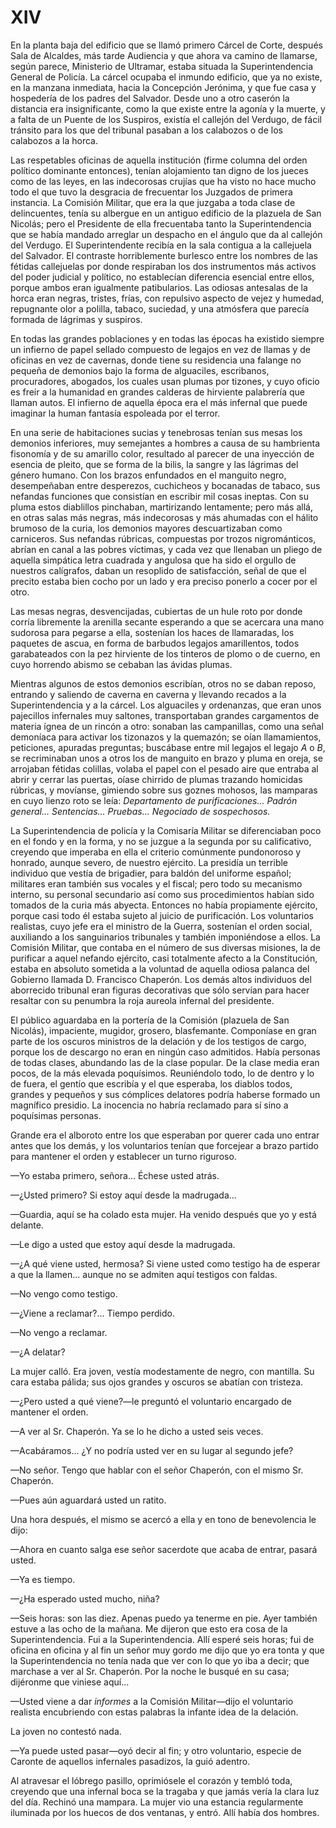 # XIV

En la planta baja del edificio que se llamó primero Cárcel de Corte, después
Sala de Alcaldes, más tarde Audiencia y que ahora va camino de llamarse, según
parece, Ministerio de Ultramar, estaba situada la Superintendencia General de
Policía. La cárcel ocupaba el inmundo edificio, que ya no existe, en la manzana
inmediata, hacia la Concepción Jerónima, y que fue casa y hospedería de los
padres del Salvador. Desde uno a otro caserón la distancia era insignificante,
como la que existe entre la agonía y la muerte, y a falta de un Puente de los
Suspiros, existía el callejón del Verdugo, de fácil tránsito para los que del
tribunal pasaban a los calabozos o de los calabozos a la horca.

Las respetables oficinas de aquella institución (firme columna del orden
político dominante entonces), tenían alojamiento tan digno de los jueces como
de las leyes, en las indecorosas crujías que ha visto no hace mucho todo el que
tuvo la desgracia de frecuentar los Juzgados de primera instancia. La Comisión
Militar, que era la que juzgaba a toda clase de delincuentes, tenía su albergue
en un antiguo edificio de la plazuela de San Nicolás; pero el Presidente de
ella frecuentaba tanto la Superintendencia que se había mandado arreglar un
despacho en el ángulo que da al callejón del Verdugo. El Superintendente
recibía en la sala contigua a la callejuela del Salvador. El contraste
horriblemente burlesco entre los nombres de las fétidas callejuelas por donde
respiraban los dos instrumentos más activos del poder judicial y político, no
establecían diferencia esencial entre ellos, porque ambos eran igualmente
patibularios. Las odiosas antesalas de la horca eran negras, tristes, frías,
con repulsivo aspecto de vejez y humedad, repugnante olor a polilla, tabaco,
suciedad, y una atmósfera que parecía formada de lágrimas y suspiros.

En todas las grandes poblaciones y en todas las épocas ha existido siempre un
infierno de papel sellado compuesto de legajos en vez de llamas y de oficinas
en vez de cavernas, donde tiene su residencia una falange no pequeña de
demonios bajo la forma de alguaciles, escribanos, procuradores, abogados, los
cuales usan plumas por tizones, y cuyo oficio es freír a la humanidad en
grandes calderas de hirviente palabrería que llaman autos. El infierno de
aquella época era el más infernal que puede imaginar la human fantasía
espoleada por el terror.

En una serie de habitaciones sucias y tenebrosas tenían sus mesas los demonios
inferiores, muy semejantes a hombres a causa de su hambrienta fisonomía y de su
amarillo color, resultado al parecer de una inyección de esencia de pleito, que
se forma de la bilis, la sangre y las lágrimas del género humano. Con los
brazos enfundados en el manguito negro, desempeñaban entre desperezos,
cuchicheos y bocanadas de tabaco, sus nefandas funciones que consistían en
escribir mil cosas ineptas. Con su pluma estos diablillos pinchaban,
martirizando lentamente; pero más allá, en otras salas más negras, más
indecorosas y más ahumadas con el hálito brumoso de la curia, los demonios
mayores descuartizaban como carniceros. Sus nefandas rúbricas, compuestas por
trozos nigrománticos, abrían en canal a las pobres víctimas, y cada vez que
llenaban un pliego de aquella simpática letra cuadrada y angulosa que ha sido
el orgullo de nuestros calígrafos, daban un resoplido de satisfacción, señal de
que el precito estaba bien cocho por un lado y era preciso ponerlo a cocer por
el otro.

Las mesas negras, desvencijadas, cubiertas de un hule roto por donde corría
libremente la arenilla secante esperando a que se acercara una mano sudorosa
para pegarse a ella, sostenían los haces de llamaradas, los paquetes de ascua,
en forma de barbudos legajos amarillentos, todos garabateados con la pez
hirviente de los tinteros de plomo o de cuerno, en cuyo horrendo abismo se
cebaban las ávidas plumas.

Mientras algunos de estos demonios escribían, otros no se daban reposo,
entrando y saliendo de caverna en caverna y llevando recados a la
Superintendencia y a la cárcel. Los alguaciles y ordenanzas, que eran unos
pajecillos infernales muy saltones, transportaban grandes cargamentos de
materia ígnea de un rincón a otro: sonaban las campanillas, como una señal
demoníaca para activar los tizonazos y la quemazón; se oían llamamientos,
peticiones, apuradas preguntas; buscábase entre mil legajos el legajo *A*
o *B*, se recriminaban unos a otros los de manguito en brazo y pluma en oreja,
se arrojaban fétidas colillas, volaba el papel con el pesado aire que entraba
al abrir y cerrar las puertas, oíase chirrido de plumas trazando homicidas
rúbricas, y movíanse, gimiendo sobre sus goznes mohosos, las mamparas en cuyo
lienzo roto se leía: *Departamento de purificaciones... Padrón general...
Sentencias... Pruebas... Negociado de sospechosos.*

La Superintendencia de policía y la Comisaría Militar se diferenciaban poco en
el fondo y en la forma, y no se juzgue a la segunda por su calificativo,
creyendo que imperaba en ella el criterio comúnmente pundonoroso y honrado,
aunque severo, de nuestro ejército. La presidía un terrible individuo que
vestía de brigadier, para baldón del uniforme español; militares eran también
sus vocales y el fiscal; pero todo su mecanismo interno, su personal secundario
así como sus procedimientos habían sido tomados de la curia más abyecta.
Entonces no había propiamente ejército, porque casi todo él estaba sujeto al
juicio de purificación. Los voluntarios realistas, cuyo jefe era el ministro de
la Guerra, sostenían el orden social, auxiliando a los sanguinarios tribunales
y también imponiéndose a ellos. La Comisión Militar, que contaba en el número
de sus diversas misiones, la de purificar a aquel nefando ejército, casi
totalmente afecto a la Constitución, estaba en absoluto sometida a la voluntad
de aquella odiosa palanca del Gobierno llamada D. Francisco Chaperón. Los demás
altos individuos del aborrecido tribunal eran figuras decorativas que sólo
servían para hacer resaltar con su penumbra la roja aureola infernal del
presidente.

El público aguardaba en la portería de la Comisión (plazuela de San Nicolás),
impaciente, mugidor, grosero, blasfemante. Componíase en gran parte de los
oscuros ministros de la delación y de los testigos de cargo, porque los de
descargo no eran en ningún caso admitidos. Había personas de todas clases,
abundando las de la clase popular. De la clase media eran pocos, de la más
elevada poquísimos. Reuniéndolo todo, lo de dentro y lo de fuera, el gentío que
escribía y el que esperaba, los diablos todos, grandes y pequeños y sus
cómplices delatores podría haberse formado un magnífico presidio. La inocencia
no habría reclamado para sí sino a poquísimas personas.

Grande era el alboroto entre los que esperaban por querer cada uno entrar antes
que los demás, y los voluntarios tenían que forcejear a brazo partido para
mantener el orden y establecer un turno riguroso.

—Yo estaba primero, señora... Échese usted atrás.

—¿Usted primero? Si estoy aquí desde la madrugada...

—Guardia, aquí se ha colado esta mujer. Ha venido después que yo y está
delante.

—Le digo a usted que estoy aquí desde la madrugada.

—¿A qué viene usted, hermosa? Si viene usted como testigo ha de esperar a que
la llamen... aunque no se admiten aquí testigos con faldas.

—No vengo como testigo.

—¿Viene a reclamar?... Tiempo perdido.

—No vengo a reclamar.

—¿A delatar?

La mujer calló. Era joven, vestía modestamente de negro, con mantilla. Su cara
estaba pálida; sus ojos grandes y oscuros se abatían con tristeza.

—¿Pero usted a qué viene?—le preguntó el voluntario encargado de mantener el
orden.

—A ver al Sr. Chaperón. Ya se lo he dicho a usted seis veces.

—Acabáramos... ¿Y no podría usted ver en su lugar al segundo jefe?

—No señor. Tengo que hablar con el señor Chaperón, con el mismo Sr. Chaperón.

—Pues aún aguardará usted un ratito.

Una hora después, el mismo se acercó a ella y en tono de benevolencia le dijo:

—Ahora en cuanto salga ese señor sacerdote que acaba de entrar, pasará usted.

—Ya es tiempo.

—¿Ha esperado usted mucho, niña?

—Seis horas: son las diez. Apenas puedo ya tenerme en pie. Ayer también estuve
a las ocho de la mañana. Me dijeron que esto era cosa de la Superintendencia.
Fui a la Superintendencia. Allí esperé seis horas; fui de oficina en oficina
y al fin un señor muy gordo me dijo que yo era tonta y que la Superintendencia
no tenía nada que ver con lo que yo iba a decir; que marchase a ver al Sr.
Chaperón. Por la noche le busqué en su casa; dijéronme que viniese aquí...

—Usted viene a dar *informes* a la Comisión Militar—dijo el voluntario
realista encubriendo con estas palabras la infante idea de la delación.

La joven no contestó nada.

—Ya puede usted pasar—oyó decir al fin; y otro voluntario, especie de Caronte
de aquellos infernales pasadizos, la guió adentro.

Al atravesar el lóbrego pasillo, oprimiósele el corazón y tembló toda, creyendo
que una infernal boca se la tragaba y que jamás vería la clara luz del día.
Rechinó una mampara. La mujer vio una estancia regularmente iluminada por los
huecos de dos ventanas, y entró. Allí había dos hombres.
